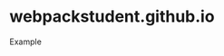 # webpackstudent.github.io
Example

<div class="cont"></div>
<script src="./dist/main.js"></script>

<div class="cont"></div>
<script src="./dist2/main.js"></script>

